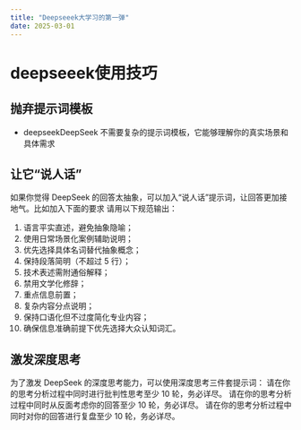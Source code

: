 ```yaml
---
title: "Deepseeek大学习的第一弹"
date: 2025-03-01
---
```


# deepseeek使用技巧

## 抛弃提示词模板

- deepseekDeepSeek 不需要复杂的提示词模板，它能够理解你的真实场景和具体需求

## 让它“说人话”

如果你觉得 DeepSeek 的回答太抽象，可以加入“说人话”提示词，让回答更加接地气。比如加入下面的要求
请用以下规范输出：
1. 语言平实直述，避免抽象隐喻；
2. 使用日常场景化案例辅助说明；
3. 优先选择具体名词替代抽象概念；
4. 保持段落简明（不超过 5 行）；
5. 技术表述需附通俗解释；
6. 禁用文学化修辞；
7. 重点信息前置；
8. 复杂内容分点说明；
9. 保持口语化但不过度简化专业内容；
10. 确保信息准确前提下优先选择大众认知词汇。

## 激发深度思考

为了激发 DeepSeek 的深度思考能力，可以使用深度思考三件套提示词：
请在你的思考分析过程中同时进行批判性思考至少 10 轮，务必详尽。
请在你的思考分析过程中同时从反面考虑你的回答至少 10 轮，务必详尽。
请在你的思考分析过程中同时对你的回答进行复盘至少 10 轮，务必详尽。
